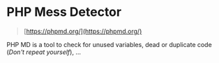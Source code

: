 # PHP Mess Detector

> [https://phpmd.org/](https://phpmd.org/)

PHP MD is a tool to check for unused variables, dead or duplicate code (*Don't repeat yourself*), ...
